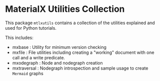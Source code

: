 # MaterialX Utilities Collection

This package `mtlxutils` contains a collection of the utilities explained and used for Python tutorials.

This includes:

* mxbase : Utility for minimum version checking
* mxfile : File utilities including creating a "working" document with one call and a write predicate.
* mxodegraph : Node and nodegraph creation
* mxtraversal : Nodegraph introspection and sample usage to create `Mermaid` graphs

